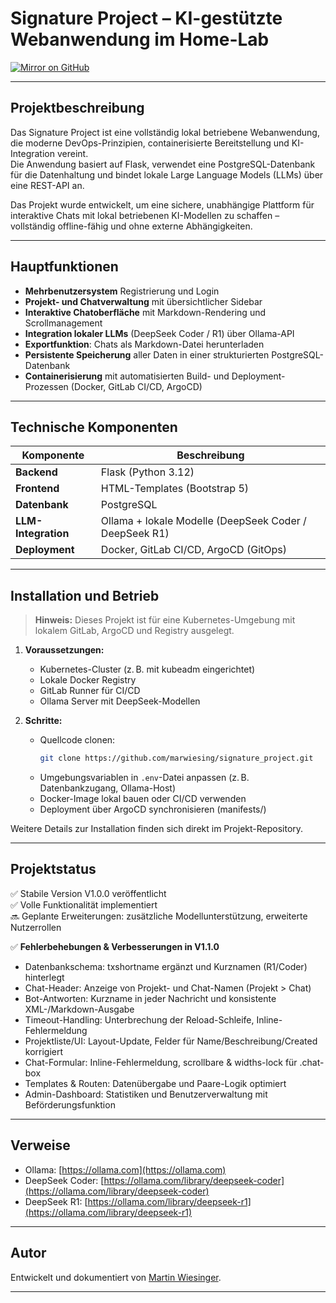# Signature Project – KI-gestützte Webanwendung im Home-Lab

[![Mirror on GitHub](https://img.shields.io/badge/Mirror-GitHub-blue?logo=github)](https://github.com/marwiesing/signature_project)

---

## Projektbeschreibung

Das Signature Project ist eine vollständig lokal betriebene Webanwendung, die moderne DevOps-Prinzipien, containerisierte Bereitstellung und KI-Integration vereint.  
Die Anwendung basiert auf Flask, verwendet eine PostgreSQL-Datenbank für die Datenhaltung und bindet lokale Large Language Models (LLMs) über eine REST-API an.

Das Projekt wurde entwickelt, um eine sichere, unabhängige Plattform für interaktive Chats mit lokal betriebenen KI-Modellen zu schaffen – vollständig offline-fähig und ohne externe Abhängigkeiten.

---

## Hauptfunktionen

- **Mehrbenutzersystem** Registrierung und Login 
- **Projekt- und Chatverwaltung** mit übersichtlicher Sidebar
- **Interaktive Chatoberfläche** mit Markdown-Rendering und Scrollmanagement
- **Integration lokaler LLMs** (DeepSeek Coder / R1) über Ollama-API
- **Exportfunktion**: Chats als Markdown-Datei herunterladen
- **Persistente Speicherung** aller Daten in einer strukturierten PostgreSQL-Datenbank
- **Containerisierung** mit automatisierten Build- und Deployment-Prozessen (Docker, GitLab CI/CD, ArgoCD)

---

## Technische Komponenten

| Komponente            | Beschreibung |
| ---------------------- | ------------- |
| **Backend**             | Flask (Python 3.12) |
| **Frontend**            | HTML-Templates (Bootstrap 5) |
| **Datenbank**           | PostgreSQL |
| **LLM-Integration**     | Ollama + lokale Modelle (DeepSeek Coder / DeepSeek R1) |
| **Deployment**          | Docker, GitLab CI/CD, ArgoCD (GitOps) |


---

## Installation und Betrieb

> **Hinweis:** Dieses Projekt ist für eine Kubernetes-Umgebung mit lokalem GitLab, ArgoCD und Registry ausgelegt.

1. **Voraussetzungen:**
   - Kubernetes-Cluster (z. B. mit kubeadm eingerichtet)
   - Lokale Docker Registry
   - GitLab Runner für CI/CD
   - Ollama Server mit DeepSeek-Modellen

2. **Schritte:**
   - Quellcode clonen:  
     ```bash
     git clone https://github.com/marwiesing/signature_project.git
     ```
   - Umgebungsvariablen in `.env`-Datei anpassen (z. B. Datenbankzugang, Ollama-Host)
   - Docker-Image lokal bauen oder CI/CD verwenden
   - Deployment über ArgoCD synchronisieren (manifests/)

Weitere Details zur Installation finden sich direkt im Projekt-Repository.

---

## Projektstatus

✅ Stabile Version V1.0.0 veröffentlicht  
✅ Volle Funktionalität implementiert  
🔜 Geplante Erweiterungen: zusätzliche Modellunterstützung, erweiterte Nutzerrollen

✅ **Fehlerbehebungen & Verbesserungen in V1.1.0**

* Datenbankschema: txshortname ergänzt und Kurznamen (R1/Coder) hinterlegt
* Chat-Header: Anzeige von Projekt- und Chat-Namen (Projekt > Chat)
* Bot-Antworten: Kurzname in jeder Nachricht und konsistente XML-/Markdown-Ausgabe
* Timeout-Handling: Unterbrechung der Reload-Schleife, Inline-Fehlermeldung
* Projektliste/UI: Layout-Update, Felder für Name/Beschreibung/Created korrigiert
* Chat-Formular: Inline-Fehlermeldung, scrollbare & widths-lock für .chat-box
* Templates & Routen: Datenübergabe und Paare-Logik optimiert
* Admin-Dashboard: Statistiken und Benutzerverwaltung mit Beförderungsfunktion

---

## Verweise

- Ollama: [https://ollama.com](https://ollama.com)
- DeepSeek Coder: [https://ollama.com/library/deepseek-coder](https://ollama.com/library/deepseek-coder)
- DeepSeek R1: [https://ollama.com/library/deepseek-r1](https://ollama.com/library/deepseek-r1)

---

## Autor

Entwickelt und dokumentiert von [Martin Wiesinger](https://github.com/marwiesing).

---

